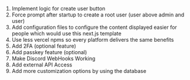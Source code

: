 1. Implement logic for create user button
2. Force prompt after startup to create a root user (user above admin and user) 
3. Add configuration files to configure the content displayed easier for people which would use this next.js template
4. Use less vercel npms so every platform delivers the same benefits
5. Add 2FA (optional feature)
6. Add passkey feature (optional)
7. Make Discord WebHooks Working
8. Add external API Access
9. Add more customization options by using the database